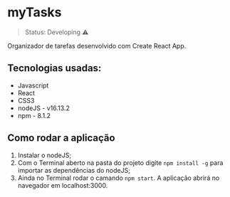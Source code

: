 # myTasks

> Status: Developing ⚠️

Organizador de tarefas desenvolvido com Create React App.

## Tecnologias usadas:


* Javascript
* React
* CSS3
* nodeJS - v16.13.2
* npm - 8.1.2

## Como rodar a aplicação

1. Instalar o nodeJS;
2. Com o Terminal aberto na pasta do projeto digite `npm install -g` para importar as dependências do nodeJS;
3. Ainda no Terminal rodar o camando `npm start`. A aplicação abrirá no navegador em localhost:3000.

